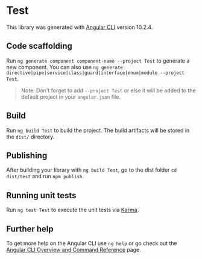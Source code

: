 # Test

This library was generated with [Angular CLI](https://github.com/angular/angular-cli) version 10.2.4.

## Code scaffolding

Run `ng generate component component-name --project Test` to generate a new component. You can also use `ng generate directive|pipe|service|class|guard|interface|enum|module --project Test`.
> Note: Don't forget to add `--project Test` or else it will be added to the default project in your `angular.json` file. 

## Build

Run `ng build Test` to build the project. The build artifacts will be stored in the `dist/` directory.

## Publishing

After building your library with `ng build Test`, go to the dist folder `cd dist/test` and run `npm publish`.

## Running unit tests

Run `ng test Test` to execute the unit tests via [Karma](https://karma-runner.github.io).

## Further help

To get more help on the Angular CLI use `ng help` or go check out the [Angular CLI Overview and Command Reference](https://angular.io/cli) page.
